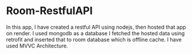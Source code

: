# Room-RestfulAPI
In this app, I have created a restful API using nodejs,
then hosted that app on render. I used mongodb as a database
I fetched the hosted data using retrofit and inserted that to room database which is offline cache.
I have used MVVC Architecture.
